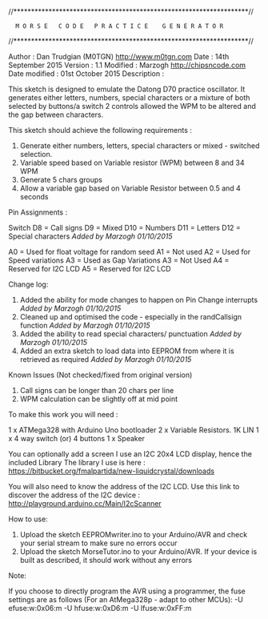 
//*******************************************************************//

      M O R S E   C O D E   P R A C T I C E    G E N E R A T O R

//*******************************************************************//

Author        : Dan Trudgian (M0TGN) http://www.m0tgn.com
Date          : 14th September 2015
Version       : 1.1
Modified      : Marzogh http://chipsncode.com
Date modified : 01st October 2015
Description   :

This sketch is designed to emulate the Datong D70 practice oscillator.
It generates either letters, numbers, special characters or a mixture of both selected by buttons/a switch
2 controls allowed the WPM to be altered and the gap between characters.

This sketch should achieve the following requirements :

  1. Generate either numbers, letters, special characters or mixed - switched selection.
  2. Variable speed based on Variable resistor (WPM) between 8 and 34 WPM
  3. Generate 5 chars groups
  4. Allow a variable gap based on Variable Resistor between 0.5 and 4 seconds

Pin Assignments :

Switch
D8 = Call signs
D9 = Mixed
D10 = Numbers
D11 = Letters
D12 = Special characters        *Added by Marzogh 01/10/2015*

A0 = Used for float voltage for random seed
A1 = Not used
A2 = Used for Speed variations
A3 = Used as Gap Variations
A3 = Not Used
A4 = Reserved for I2C LCD
A5 = Reserved for I2C LCD

Change log:
1. Added the ability for mode changes to happen on Pin Change interrupts                  *Added by Marzogh 01/10/2015*
2. Cleaned up and optimised the code - especially in the randCallsign function            *Added by Marzogh 01/10/2015*
3. Added the ability to read special characters/ punctuation                              *Added by Marzogh 01/10/2015*
4. Added an extra sketch to load data into EEPROM from where it is retrieved as required  *Added by Marzogh 01/10/2015*

  
Known Issues (Not checked/fixed from original version)
1. Call signs can be longer than 20 chars per line
2. WPM calculation can be slightly off at mid point 


To make this work you will need :

1 x ATMega328 with Arduino Uno bootloader
2 x Variable Resistors. 1K LIN
1 x 4 way switch (or) 4 buttons
1 x Speaker

You can optionally add a screen
I use an I2C 20x4 LCD display, hence the included Library
The library I use is here :
https://bitbucket.org/fmalpartida/new-liquidcrystal/downloads

You will also need to know the address of the I2C LCD.
Use this link to discover the address of the I2C device :
http://playground.arduino.cc/Main/I2cScanner

How to use:

1. Upload the sketch EEPROMwriter.ino to your Arduino/AVR and check your serial stream to make sure no errors occur
2. Upload the sketch MorseTutor.ino to your Arduino/AVR. If your device is built as described, it should work without any errors

Note:

If you choose to directly program the AVR using a programmer, the fuse settings are as follows (For an AtMega328p - adapt to other MCUs):
-U efuse:w:0x06:m -U hfuse:w:0xD6:m -U lfuse:w:0xFF:m
